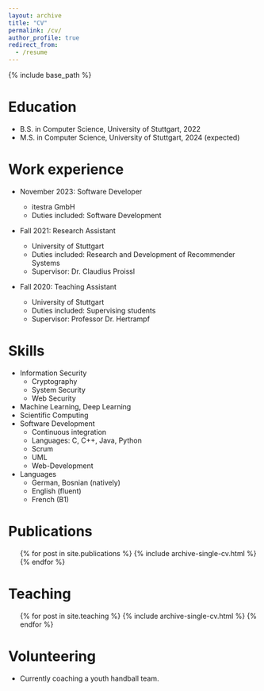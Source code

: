 ```yaml
---
layout: archive
title: "CV"
permalink: /cv/
author_profile: true
redirect_from:
  - /resume
---
```


{% include base_path %}


Education
======
* B.S. in Computer Science, University of Stuttgart, 2022
* M.S. in Computer Science, University of Stuttgart, 2024 (expected)

Work experience
======
* November 2023: Software Developer
  * itestra GmbH
  * Duties included: Software Development

* Fall 2021: Research Assistant
  * University of Stuttgart
  * Duties included: Research and Development of Recommender Systems
  * Supervisor: Dr. Claudius Proissl

* Fall 2020: Teaching Assistant
  * University of Stuttgart
  * Duties included: Supervising students
  * Supervisor: Professor Dr. Hertrampf
  
Skills
======
* Information Security
  * Cryptography
  * System Security
  * Web Security
* Machine Learning, Deep Learning
* Scientific Computing
* Software Development
  * Continuous integration
  * Languages: C, C++, Java, Python
  * Scrum
  * UML
  * Web-Development
* Languages
  * German, Bosnian (natively)
  * English (fluent)
  * French (B1)

Publications
======
  <ul>{% for post in site.publications %}
    {% include archive-single-cv.html %}
  {% endfor %}</ul>
  
Teaching
======
  <ul>{% for post in site.teaching %}
    {% include archive-single-cv.html %}
  {% endfor %}</ul>
  
Volunteering
======
* Currently coaching a youth handball team.
